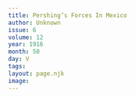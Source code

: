```yaml
---
title: Pershing’s Forces In Mexico
author: Unknown
issue: 6
volume: 12
year: 1916
month: 50
day: V
tags:
layout: page.njk
image:
---
```





